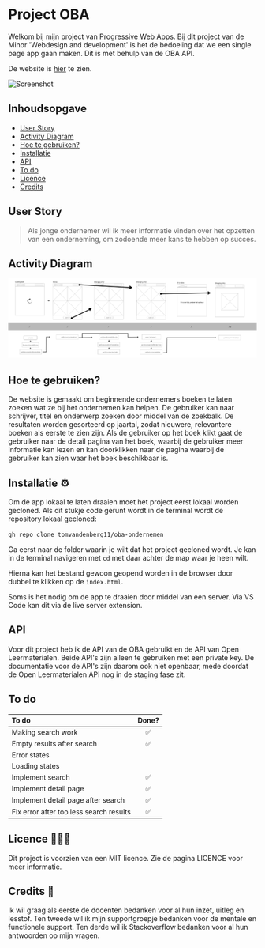 # Project OBA

Welkom bij mijn project van [Progressive Web Apps](https://github.com/cmda-minor-web/web-app-from-scratch-2122 "Minor link"). Bij dit project van de Minor 'Webdesign and development' is het de bedoeling dat we een single page app gaan maken. Dit is met behulp van de OBA API.

De website is [hier](https://tomvandenberg11.github.io/oba-ondernemen/ "OBA Ondernemen") te zien.

![Screenshot](static/images/screenshot.png)

## Inhoudsopgave

- [User Story](#user-story)
- [Activity Diagram](#activity-diagram)
- [Hoe te gebruiken?](#hoe-te-gebruiken)
- [Installatie](#installatie)
- [API](#api)
- [To do](#to-do)
- [Licence](#licence)
- [Credits](#credits)

## User Story

> Als jonge ondernemer wil ik meer informatie vinden over het opzetten van een onderneming, om zodoende meer kans te hebben op succes.

## Activity Diagram

![Activity](static/images/activity.png)

## Hoe te gebruiken?

De website is gemaakt om beginnende ondernemers boeken te laten zoeken wat ze bij het ondernemen kan helpen. De gebruiker kan naar schrijver, titel en onderwerp zoeken door middel van de zoekbalk. De resultaten worden gesorteerd op jaartal, zodat nieuwere, relevantere boeken als eerste te zien zijn. Als de gebruiker op het boek klikt gaat de gebruiker naar de detail pagina van het boek, waarbij de gebruiker meer informatie kan lezen en kan doorklikken naar de pagina waarbij de gebruiker kan zien waar het boek beschikbaar is.

## Installatie ⚙️

Om de app lokaal te laten draaien moet het project eerst lokaal worden gecloned.
Als dit stukje code gerunt wordt in de terminal wordt de repository lokaal gecloned:

`gh repo clone tomvandenberg11/oba-ondernemen`

Ga eerst naar de folder waarin je wilt dat het project gecloned wordt. Je kan in de terminal navigeren met `cd` met daar achter de map waar je heen wilt.

Hierna kan het bestand gewoon geopend worden in de browser door dubbel te klikken op de `index.html`.

Soms is het nodig om de app te draaien door middel van een server. Via VS Code kan dit via de live server extension.

## API

Voor dit project heb ik de API van de OBA gebruikt en de API van Open Leermaterialen. Beide API's zijn alleen te gebruiken met een private key. De documentatie voor de API's zijn daarom ook niet openbaar, mede doordat de Open Leermaterialen API nog in de staging fase zit.

## To do

| To do                                   | Done? |
|:----------------------------------------|:-----:|
| Making search work                      |   ✅   |
| Empty results after search              |   ✅   |
| Error states                            |       |
| Loading states                          |       |
| Implement search                        |   ✅   |
| Implement detail page                   |   ✅   |
| Implement detail page after search      |   ✅   |
| Fix error after too less search results |   ✅   |

## Licence 👨🏻‍⚖️

Dit project is voorzien van een MIT licence. Zie de pagina LICENCE voor meer informatie.

## Credits 📣

Ik wil graag als eerste de docenten bedanken voor al hun inzet, uitleg en lesstof. Ten tweede wil ik mijn supportgroepje bedanken voor de mentale en functionele support. Ten derde wil ik Stackoverflow bedanken voor al hun antwoorden op mijn vragen.
